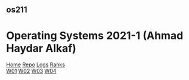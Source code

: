 ## os211
# Operating Systems 2021-1 (Ahmad Haydar Alkaf)
[Home](https://ahmadhaydar.github.io/os211/) [Repo](https://github.com/ahmadhaydar/os211/) [Logs](https://ahmadhaydar.github.io/os211/TXT/mylog.txt) [Ranks](https://ahmadhaydar.github.io/os211/TXT/myrank.txt)<br>
[W01](https://ahmadhaydar.github.io/os211/W01/) [W02](https://ahmadhaydar.github.io/os211/W02/) [W03](https://ahmadhaydar.github.io/os211/W03/) [W04](https://ahmadhaydar.github.io/os211/W04/)
